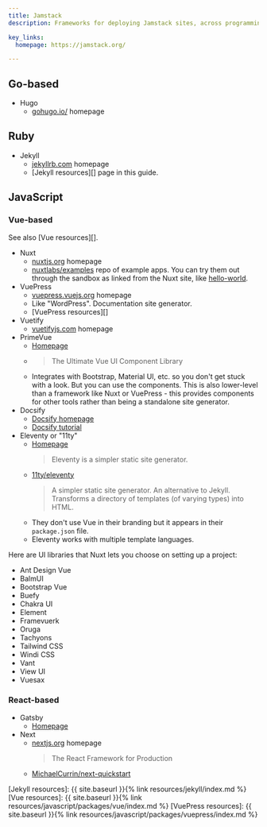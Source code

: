 ```yaml
---
title: Jamstack
description: Frameworks for deploying Jamstack sites, across programming languages

key_links:
  homepage: https://jamstack.org/

---
```



## Go-based

- Hugo
    - [gohugo.io/](https://gohugo.io/) homepage


## Ruby

- Jekyll
    - [jekyllrb.com](http://jekyllrb.com/) homepage
    - [Jekyll resources][] page in this guide.

## JavaScript

### Vue-based

See also [Vue resources][].

- Nuxt
    - [nuxtjs.org](https://nuxtjs.org/) homepage
    - [nuxtlabs/examples](https://github.com/nuxtlabs/examples) repo of example apps. You can try them out through the sandbox as linked from the Nuxt site, like [hello-world](https://codesandbox.io/s/github/nuxtlabs/examples/tree/master/routing/hello-world?from-embed).
- VuePress
     - [vuepress.vuejs.org](https://vuepress.vuejs.org/) homepage
     - Like "WordPress". Documentation site generator.
     - [VuePress resources][]
- Vuetify
    - [vuetifyjs.com](https://vuetifyjs.com/) homepage
- PrimeVue
    - [Homepage](https://www.primefaces.org/primevue/)
    - > The Ultimate Vue UI Component Library
    - Integrates with Bootstrap, Material UI, etc. so you don't get stuck with a look. But you can use the components. This is also lower-level than a framework like Nuxt or VuePress - this provides components for other tools rather than being a standalone site generator.
- Docsify
    - [Docsify homepage](https://docsify.js.org/#/)
    - [Docsify tutorial](https://michaelcurrin.github.io/docsify-js-tutorial/#/)
- Eleventy or "11ty"
    - [Homepage](https://www.11ty.dev/)
        > Eleventy is a simpler static site generator.
    - [11ty/eleventy](https://github.com/11ty/eleventy/)
        > A simpler static site generator. An alternative to Jekyll. Transforms a directory of templates (of varying types) into HTML.
    - They don't use Vue in their branding but it appears in their `package.json` file.
    - Eleventy works with multiple template languages.

Here are UI libraries that Nuxt lets you choose on setting up a project:

- Ant Design Vue
- BalmUI
- Bootstrap Vue
- Buefy
- Chakra UI
- Element
- Framevuerk
- Oruga
- Tachyons
- Tailwind CSS
- Windi CSS
- Vant
- View UI
- Vuesax

### React-based

- Gatsby
    - [Homepage](https://www.gatsbyjs.com/)
- Next
    - [nextjs.org](https://nextjs.org/) homepage
        > The React Framework for Production
    - [MichaelCurrin/next-quickstart](https://github.com/MichaelCurrin/next-quickstart)


[Jekyll resources]: {{ site.baseurl }}{% link resources/jekyll/index.md %}
[Vue resources]: {{ site.baseurl }}{% link resources/javascript/packages/vue/index.md %}
[VuePress resources]: {{ site.baseurl }}{% link resources/javascript/packages/vuepress/index.md %}

